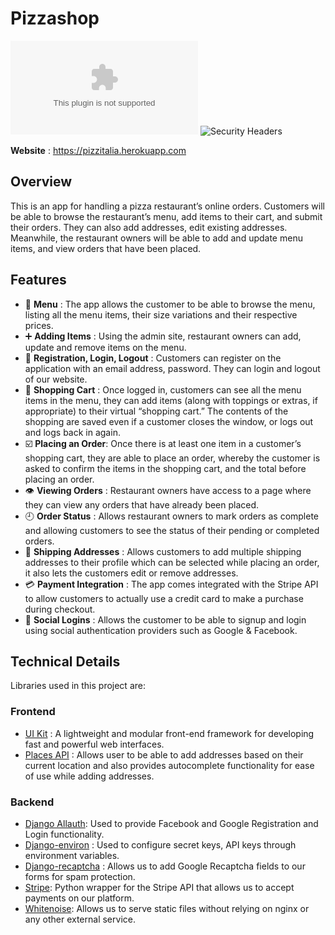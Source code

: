 # Pizzashop 

![Website Status](https://img.shields.io/website/https/bookistic.herokuapp.com?down_color=lightgrey&down_message=offline&style=flat-square&up_color=blue&up_message=online)
![Security Headers](https://img.shields.io/security-headers?style=flat-square&url=https%3A%2F%2Fpizzitalia.herokuapp.com)

**Website** : https://pizzitalia.herokuapp.com

## Overview 
This is an app for handling a pizza restaurant’s online orders. Customers will be able to browse the restaurant’s menu, add items to their cart, and submit their orders. They can also add addresses, edit existing addresses. Meanwhile, the restaurant owners will be able to add and update menu items, and view orders that have been placed.

## Features
- 🍴 **Menu** : The app allows the customer to be able to browse the menu, listing all the menu items, their size variations and their respective prices.
- ➕ **Adding Items** : Using the admin site, restaurant owners can add, update and remove items on the menu.
- 👤 **Registration, Login, Logout** : Customers can register on the application with an email address, password. They can login and logout of our website.
- 🛒 **Shopping Cart** : Once logged in, customers can see all the menu items in the menu, they can add items (along with toppings or extras, if appropriate) to their virtual “shopping cart.” The contents of the shopping are saved even if a customer closes the window, or logs out and logs back in again.
- ☑️ **Placing an Order**: Once there is at least one item in a customer’s shopping cart, they are able to place an order, whereby the customer is asked to confirm the items in the shopping cart, and the total before placing an order.
- 👁️ **Viewing Orders** : Restaurant owners have access to a page where they can view any orders that have already been placed.
- 🕘 **Order Status** : Allows restaurant owners to mark orders as complete and allowing customers to see the status of their pending or completed orders.
- 📍 **Shipping Addresses** : Allows customers to add multiple shipping addresses to their profile which can be selected while placing an order, it also lets the customers edit or remove addresses.
- 💳 **Payment Integration** : The app comes integrated with the Stripe API to allow customers to actually use a credit card to make a purchase during checkout.
- 🔗 **Social Logins** : Allows the customer to be able to signup and login using social authentication providers such as Google & Facebook.

## Technical Details
Libraries used in this project are:

### Frontend 
- [UI Kit](https://getuikit.com/) : A lightweight and modular front-end framework
for developing fast and powerful web interfaces.
- [Places API](https://developers.google.com/places/) : Allows user to be able to add addresses based on their current location and also provides autocomplete functionality for ease of use while adding addresses.

### Backend
- [Django Allauth](https://github.com/pennersr/django-allauth): Used to provide Facebook and Google Registration and Login functionality.
- [Django-environ](https://github.com/joke2k/django-environ) : Used to configure secret keys, API keys through environment variables.
- [Django-recaptcha](https://github.com/praekelt/django-recaptcha) : Allows us to add Google Recaptcha fields to our forms for spam protection.
- [Stripe](https://github.com/stripe/stripe-python): Python wrapper for the Stripe API that allows us to accept payments on our platform.
- [Whitenoise](https://github.com/evansd/whitenoise): Allows us to serve static files without relying on nginx or any other external service.
